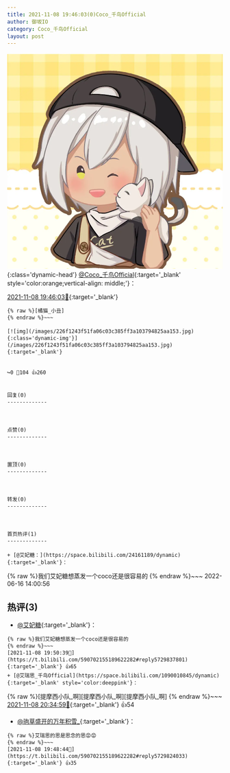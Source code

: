 ```yaml
---
title: 2021-11-08 19:46:03(0)Coco_千鸟Official
author: 御坂IO
category: Coco_千鸟Official
layout: post
---
```


![img](/images/85e485bc0dbd0cde4d15f24d7cffe9704618ad10.jpg){:class='dynamic-head'}
[@Coco_千鸟Official](https://space.bilibili.com/1891728206/dynamic){:target='_blank' style='color:orange;vertical-align: middle;'}：

[2021-11-08 19:46:03🔗](https://t.bilibili.com/590702155189622282){:target='_blank'}

~~~
{% raw %}[橘猫_小丑]
{% endraw %}~~~

[![img](/images/226f1243f51fa06c03c385ff3a103794825aa153.jpg){:class='dynamic-img'}](/images/226f1243f51fa06c03c385ff3a103794825aa153.jpg){:target='_blank'}


↪️0 💬104 👍260


回复(0)
-------------



点赞(0)
-------------



置顶(0)
-------------



转发(0)
-------------



首页热评(1)
-------------

+ [@艾妃糖：](https://space.bilibili.com/24161189/dynamic){:target='_blank'}：
~~~
{% raw %}我们艾妃糖想蒸发一个coco还是很容易的
{% endraw %}~~~
2022-06-16 14:00:56


热评(3)
-------------

+ [@艾妃糖](https://space.bilibili.com/24161189/dynamic){:target='_blank'}：
~~~
{% raw %}我们艾妃糖想蒸发一个coco还是很容易的
{% endraw %}~~~
[2021-11-08 19:50:39🔗](https://t.bilibili.com/590702155189622282#reply5729837801){:target='_blank'} 👍65
+ [@艾瑞思_千鸟Official](https://space.bilibili.com/1090010845/dynamic){:target='_blank' style='color:deeppink'}：
~~~
{% raw %}[提摩西小队_啊][提摩西小队_啊][提摩西小队_啊]
{% endraw %}~~~
[2021-11-08 20:34:59🔗](https://t.bilibili.com/590702155189622282#reply5730109138){:target='_blank'} 👍54
+ [@驹草盛开的万年积雪_](https://space.bilibili.com/18194898/dynamic){:target='_blank'}：
~~~
{% raw %}艾瑞思的思是思念的思😡😡
{% endraw %}~~~
[2021-11-08 19:48:44🔗](https://t.bilibili.com/590702155189622282#reply5729824033){:target='_blank'} 👍35


